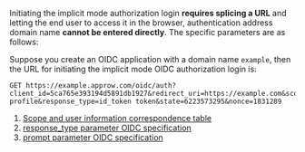 <IntegrationDetailCard title="Splicing the login authorization link">

Initiating the implicit mode authorization login **requires splicing a URL** and letting the end user to access it in the browser, authentication address domain name **cannot be entered directly**. The specific parameters are as follows:

<ApiMethodSpec method="get" host="https://<Your applicaion domain name>.approw.com" path="/oidc/auth" summary="Splice a link and ask the end user to access it in the browser to initiate an OIDC authorization login request." description="Initiating authorization requires splicing a URL for authorization and letting end users access it in the browser. The specific parameters are as follows:">
<template slot="queryParams">
<ApiMethodParam name="client_id" type="string" required description="Applicaion ID" />
<ApiMethodParam name="redirect_uri" type="string" required>

Callback address. After the user is successfully authenticated by the OP, the OP will send the id_token and access_token to this address in the form of URL hash. This value **must** appear in the **callback address** configured in the console, otherwise, the OP is not allowed to call back to this address. When the implicit mode is enabled, **it is recommended to use the HTTPS address for all** redirect_uri **configured in the console**, otherwise, the access_token will be transmitted in plaintext, which causes security risks. If you want to use the HTTP address, please enable 「**Don't enforce Https for implicit mode callback**」 in the console.

</ApiMethodParam>
<ApiMethodParam name="scope" type="string" required>

The permission that needs to be requested must include **openid**. If you need to **get the phone number** and **email**, phone email needs to be included. Multiple scopes should be **separated by spaces**. At the same time, id_token will contain related fields. **The implicit mode does not support returning refresh_token**, so the offline_access field is invalid.

</ApiMethodParam>
<ApiMethodParam name="response_type" type="string" required>

Return type, optional values are id_token, id_token token. The meaning is that after successful authentication, OP returns id_token and access_token. [Refer to OIDC specifications](https://openid.net/specs/openid-connect-core-1_0.html#AuthorizationExamples).

</ApiMethodParam>
<ApiMethodParam name="state" type="string" required description="A random string used to prevent CSRF attacks. If the state value in the response is different from the state value set before the request is sent, it means that it is under attack." />
<ApiMethodParam name="nonce" type="string" required>

A random string used to prevent Replay attacks. **It is required in implicit mode**.

</ApiMethodParam>
<ApiMethodParam name="prompt" type="string">

Can be none, login, consent or select_account, which specifies the interaction mode between OP and End-User. [Refer to OIDC specifications](https://openid.net/specs/openid-connect-core-1_0.html#AuthRequest).

</ApiMethodParam>
</template>

</ApiMethodSpec>

Suppose you create an OIDC application with a domain name `example`, then the URL for initiating the implicit mode OIDC authorization login is:

```
GET https://example.approw.com/oidc/auth?client_id=5ca765e393194d5891db1927&redirect_uri=https://example.com&scope=openid profile&response_type=id_token token&state=6223573295&nonce=1831289
```

1. [Scope and user information correspondence table](/docs/en/concepts/oidc-common-questions.md#information-stored-in-socpe)
2. [response_type parameter OIDC specification](https://openid.net/specs/openid-connect-core-1_0.html#AuthRequest)
3. [prompt parameter OIDC specification](https://openid.net/specs/openid-connect-core-1_0.html#AuthRequest)

</IntegrationDetailCard>
